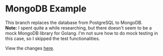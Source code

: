 # MongoDB Example

This branch replaces the database from PostgreSQL to MongoDB.<br>
**Note:** I spent quite a while researching, but there doesn't seem to be a mock MongoDB library for Golang. I'm not sure how to do mock testing in this case, so I skipped the test functionalities.

View the changes [here](https://github.com/GaryJX/golang-api-example/compare/main..mongolang?diff=split).
